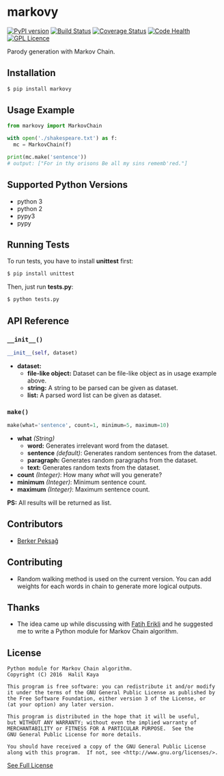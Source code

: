 # markovy
[![PyPI version](https://badge.fury.io/py/markovy.svg)](https://badge.fury.io/py/markovy)
[![Build Status](https://travis-ci.org/halilkaya/markovy.svg?branch=master)](https://travis-ci.org/halilkaya/markovy)
[![Coverage Status](https://coveralls.io/repos/github/halilkaya/markovy/badge.svg?branch=master)](https://coveralls.io/github/halilkaya/markovy?branch=master)
[![Code Health](https://landscape.io/github/halilkaya/markovy/master/landscape.svg?style=flat)](https://landscape.io/github/halilkaya/markovy/master)
[![GPL Licence][licence-badge]](LICENSE)

Parody generation with Markov Chain.

## Installation
```sh
$ pip install markovy
```

## Usage Example
```python
from markovy import MarkovChain

with open('./shakespeare.txt') as f:
  mc = MarkovChain(f)

print(mc.make('sentence'))
# output: ["For in thy orisons Be all my sins rememb'red."]
```

## Supported Python Versions
 - python 3
 - python 2
 - pypy3
 - pypy

## Running Tests
To run tests, you have to install **unittest** first:
```sh
$ pip install unittest
```
Then, just run **tests.py**:
```sh
$ python tests.py
```

## API Reference

### `__init__()`
```python
__init__(self, dataset)
```

 - **dataset:**
   - **file-like object:** Dataset can be file-like object as in usage example above.
   - **string:** A string to be parsed can be given as dataset.
   - **list:** A parsed word list can be given as dataset.

### `make()`
```python
make(what='sentence', count=1, minimum=5, maximum=10)
```

 - **what** *(String)*
   - **word:** Generates irrelevant word from the dataset.
   - **sentence** *(default)*: Generates random sentences from the dataset.
   - **paragraph:** Generates random paragraphs from the dataset.
   - **text:** Generates random texts from the dataset.
 - **count** *(Integer)*: How many *what* will you generate?
 - **minimum** *(Integer)*: Minimum sentence count.
 - **maximum** *(Integer)*: Maximum sentence count.

**PS:** All results will be returned as list.

## Contributors
 - [Berker Peksağ](https://github.com/berkerpeksag)

## Contributing
 - Random walking method is used on the current version. You can add weights for each words in chain to generate more logical outputs.

## Thanks
 - The idea came up while discussing with [Fatih Erikli](https://github.com/fatiherikli) and he suggested me to write a Python module for Markov Chain algorithm.

## License
```
Python module for Markov Chain algorithm.
Copyright (C) 2016  Halil Kaya

This program is free software: you can redistribute it and/or modify
it under the terms of the GNU General Public License as published by
the Free Software Foundation, either version 3 of the License, or
(at your option) any later version.

This program is distributed in the hope that it will be useful,
but WITHOUT ANY WARRANTY; without even the implied warranty of
MERCHANTABILITY or FITNESS FOR A PARTICULAR PURPOSE.  See the
GNU General Public License for more details.

You should have received a copy of the GNU General Public License
along with this program.  If not, see <http://www.gnu.org/licenses/>.
```
[See Full License](https://github.com/halilkaya/markovy/blob/master/LICENSE)

[licence-badge]:http://img.shields.io/badge/licence-GPL-brightgreen.svg
